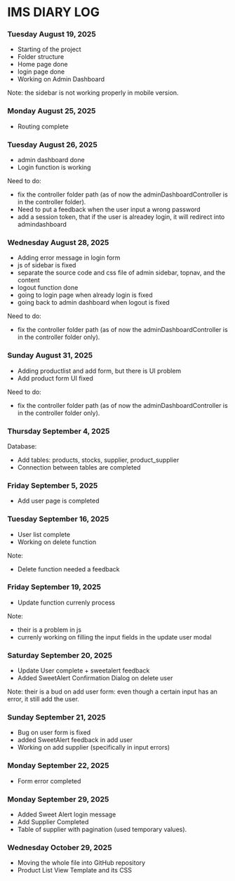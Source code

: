# IMS DIARY LOG

### Tuesday August 19, 2025
- Starting of the project
- Folder structure
- Home page done
- login page done
- Working on Admin Dashboard

Note: the sidebar is not working properly in mobile version.

### Monday August 25, 2025
- Routing complete

### Tuesday August 26, 2025
- admin dashboard done
- Login function is working

Need to do:
- fix the controller folder path (as of now the adminDashboardController is in the controller folder).
- Need to put a feedback when the user input a wrong password
- add a session token, that if the user is alreadey login, it will redirect into admindashboard 

### Wednesday August 28, 2025
- Adding error message in login form
- js of sidebar is fixed
- separate the source code and css file of admin sidebar, topnav, and the content
- logout function done
- going to login page when already login is fixed
- going back to admin dashboard when logout is fixed

Need to do:
- fix the controller folder path (as of now the adminDashboardController is in the controller folder only).


### Sunday August 31, 2025
- Adding productlist and add form, but there is UI problem
- Add product form UI fixed

Need to do:
- fix the controller folder path (as of now the adminDashboardController is in the controller folder only).

### Thursday September 4, 2025
Database:
- Add tables: products, stocks, supplier, product_supplier
- Connection between tables are completed

### Friday September 5, 2025
- Add user page is completed

### Tuesday September 16, 2025
- User list complete
- Working on delete function

Note: 
- Delete function needed a feedback

### Friday September 19, 2025
- Update function currenly process

Note: 
- their is a problem in js
- currenly working on filling the input fields in the update user modal

### Saturday September 20, 2025
- Update User complete + sweetalert feedback
- Added SweetAlert Confirmation Dialog on delete user

Note: their is a bud on add user form: even though a certain input has an error, it still add the user.

### Sunday September 21, 2025
- Bug on user form is fixed
- added SweetAlert feedback in add user
- Working on add supplier (specifically in input errors)

### Monday September 22, 2025
- Form error completed

### Monday September 29, 2025
- Added Sweet Alert login message
- Add Supplier Completed
- Table of supplier with pagination (used temporary values). 

### Wednesday October 29, 2025
- Moving the whole file into GitHub repository
- Product List View Template and its CSS